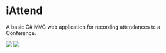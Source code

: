 # iAttend
A basic C# MVC web application for recording attendances to a Conference. 

<img src="https://i.gyazo.com/097293a4adf79bfd4d6c979060b0853e.png"/>
<img src="https://i.gyazo.com/efa27c71cd0114d83a498c3cf005acf8.png"/>
